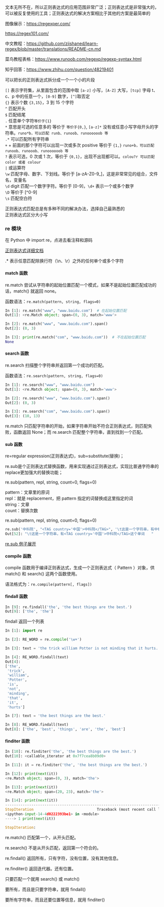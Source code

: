 
文本无所不在，所以正则表达式的应用范围非常广泛；正则表达式是非常强大的，可以被反复使用的工具；正则表达式的解决方案相比于其他的方案是最简单的  

图像展示：https://regexper.com/  

https://regex101.com/  

中文教程：https://github.com/ziishaned/learn-regex/blob/master/translations/README-cn.md  

菜鸟教程表格：https://www.runoob.com/regexp/regexp-syntax.html  

知乎回答：https://www.zhihu.com/question/48219401  


可以把长的正则表达式拆分成一个一个小的片段  

`[]` 表示字符集，从里面包含的范围中取 `[a-z]` 小写，`[A-Z]` 大写，`[tcp]` 字母 t、c、p 中的任意一个，`[0-9]` 数字，`[^]`取否定  
`{}` 表示个数 `{3,15}`，3 到 15 个字符  
`^` 匹配开头  
`$` 匹配结尾  
`.` 任意单个字符`等价于{1}`  
`*` 意思是可选的任意多的 等价于 `等价于{0,}`, `[a-z]*` 没有或任意小写字母开头的字符串。`runo*b，可以匹配 runb、runoob、runoooooob 等`  
`.*` 可以匹配所有字符串  
`+` + 前面的那个字符可以出现一次或多次 positive 等价于 `{1,}`  `runo+b，可以匹配 runoob、runooob、runoooooob 等`   
`?` 表示可选，0 次或 1 次，等价于 `{0,1}`，出现不出现都可以。`colou?r 可以匹配 color 或者 colour`    
`|` 或运算符  
`\w` 匹配字母、数字、下划线。等价于 \[a-zA-Z0-9_]，这是非常常见的组合，文件名，变量名    
`\d` digit 匹配一个数字字符。等价于 \[0-9]，`\d+` 表示一个或多个数字    
`\D` 等价于 \[^0-9]    
`\s` 匹配空白符  


正则表达式匹配总是有多种不同的解决办法，选择自己最熟悉的  
正则表达式区分大小写  


### re 模块  

在 Python 中 import re，点进去看注释和源码  

[正则表达式详细文档](https://www.nowcoder.com/tutorial/10005/405978e43980483691016271ac34c9f8)  


.* 表示任意匹配除换行符（\n、\r）之外的任何单个或多个字符  


#### match 函数 

re.match 尝试从字符串的起始位置匹配一个模式，如果不是起始位置匹配成功的话，match() 就返回 none。  

函数语法：`re.match(pattern, string, flags=0)`  

```python 
In [1]: re.match("www", "www.baidu.com")  # 在起始位置匹配
Out[1]: <re.Match object; span=(0, 3), match='www'>

In [2]: re.match("www", "www.baidu.com").span()
Out[2]: (0, 3)

In [3]: print(re.match("com", "www.baidu.com"))  # 不在起始位置匹配
None
```

#### search 函数

re.search 扫描整个字符串并返回第一个成功的匹配。  

函数语法：`re.search(pattern, string, flags=0)`  

```python 
In [1]: re.search("www", "www.baidu.com")
Out[1]: <re.Match object; span=(0, 3), match='www'>

In [2]: re.search("www", "www.baidu.com").span()
Out[2]: (0, 3)

In [3]: re.search("com", "www.baidu.com").span()
Out[3]: (10, 13)  
```

re.match 只匹配字符串的开始，如果字符串开始不符合正则表达式，则匹配失败，函数返回 None；而 re.search 匹配整个字符串，直到找到一个匹配。  


#### sub 函数  

re=regular expression(正则表达式)，sub=substitute(替换)；  

re.sub是个正则表达式替换函数，用来实现通过正则表达式，实现比普通字符串的replace更加强大的替换功能；    

re.sub(pattern, repl, string, count=0, flags=0)  

pattern：文章里的原词  
repl：就是 replacement，把 pattern 指定的词替换成这里指定的词  
string：文章  
count：替换次数  

re.sub(pattern, repl, string, count=0, flags=0)    
```python
re.sub('中科院', "<TAG country='中国'>中科院</TAG>", '\t这是一个字符串，有中科院这个单词   ')
Out[52]: "\t这是一个字符串，有<TAG country='中国'>中科院</TAG>这个单词   "
```

[re.sub 例子展开](https://github.com/yananma/work/blob/main/%E5%9F%BA%E7%A1%80%E7%9F%A5%E8%AF%86/Python%20%E7%A8%8B%E5%BA%8F/Python%20%E4%BB%BB%E5%8A%A1%E7%A8%8B%E5%BA%8F.md#0728)  


#### compile 函数

compile 函数用于编译正则表达式，生成一个正则表达式（ Pattern ）对象，供 match() 和 search() 这两个函数使用。  

语法格式为：`re.compile(pattern[, flags])`  


#### findall 函数  

```python 
In [9]: re.findall('the', 'the best things are the best.')
Out[9]: ['the', 'the']
```

findall 返回一个列表  

```python 
In [1]: import re

In [2]: RE_WORD = re.compile('\w+')

In [3]: text = 'the trick william Potter is not minding that it hurts.'

In [4]: RE_WORD.findall(text)
Out[4]: 
['the',
 'trick',
 'william',
 'Potter',
 'is',
 'not',
 'minding',
 'that',
 'it',
 'hurts']

In [7]: text = 'the best things are the best.'

In [8]: RE_WORD.findall(text)
Out[8]: ['the', 'best', 'things', 'are', 'the', 'best']
```


#### finditer 函数  

```python 
In [10]: re.finditer('the', 'the best things are the best.')
Out[10]: <callable_iterator at 0x7f7cea8b09d0>

In [11]: it = re.finditer('the', 'the best things are the best.')

In [12]: print(next(it))
<re.Match object; span=(0, 3), match='the'>

In [13]: print(next(it))
<re.Match object; span=(20, 23), match='the'>

In [14]: print(next(it))
---------------------------------------------------------------------------
StopIteration                             Traceback (most recent call last)
<ipython-input-14-4d0222393be1> in <module>
----> 1 print(next(it))

StopIteration: 
```



re.match() 匹配第一个，从开头匹配。  

re.search() 不是从开头匹配，返回第一个符合的。  

re.findall() 返回所有，只有字符，没有位置，没有其他信息。  

re.finditer() 返回迭代器。还有位置。  

只要匹配一个就用 search() 或 match()  

要所有，而且是只要字符串，就用 findall()  

要所有字符串，而且还要位置等信息，就用 finditer()  




